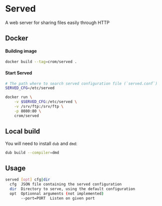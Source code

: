 # Served

A web server for sharing files easily through HTTP


## Docker

#### Building image

```bash
docker build --tag=crom/served .
```

#### Start Served
```bash
# The path where to search served configuration file (`served.conf`)
SERVED_CFG=/etc/served

docker run \
    -v $SERVED_CFG:/etc/served \
    -v /srv/ftp:/srv/ftp \
    -p 8080:80 \
    crom/served
```


## Local build

You will need to install `dub` and `dmd`:

```bash
dub build --compiler=dmd
```


## Usage

```bash
served [opt] cfg|dir
  cfg  JSON file containing the served configuration
  dir  Directory to serve, using the default configuration
  opt  Optionnal arguments (not implemented)
       --port=PORT  Listen on given port
```